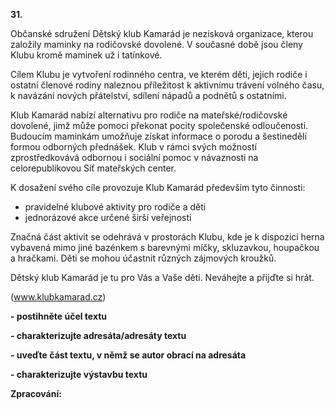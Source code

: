 **31.**

Občanské sdružení Dětský klub Kamarád je nezisková organizace, kterou založily maminky na rodičovské dovolené. V současné době jsou členy Klubu kromě maminek už i tatínkové.

Cílem Klubu je vytvoření rodinného centra, ve kterém děti, jejich rodiče i ostatní členové rodiny naleznou příležitost k aktivnímu trávení volného času, k navázání nových přátelství, sdílení nápadů a podnětů s ostatními.

Klub Kamarád nabízí alternativu pro rodiče na mateřské/rodičovské dovolené, jimž může pomoci překonat pocity společenské odloučenosti. Budoucím maminkám umožňuje získat informace o porodu a šestinedělí formou odborných přednášek. Klub v rámci svých možností zprostředkovává odbornou i sociální pomoc v návaznosti na celorepublikovou Síť mateřských center.

K dosažení svého cíle provozuje Klub Kamarád především tyto činnosti:

- pravidelné klubové aktivity pro rodiče a děti
- jednorázové akce určené širší veřejnosti

Značná část aktivit se odehrává v prostorách Klubu, kde je k dispozici herna vybavená mimo jiné bazénkem s barevnými míčky, skluzavkou, houpačkou a hračkami. Děti se mohou účastnit různých zájmových kroužků.

Dětský klub Kamarád je tu pro Vás a Vaše děti. Neváhejte a přijďte si hrát.

(www.klubkamarad.cz)

**- postihněte účel textu**

**- charakterizujte adresáta/adresáty textu**

**- uveďte část textu, v němž se autor obrací na adresáta**

**- charakterizujte výstavbu textu**

**Zpracování:**

